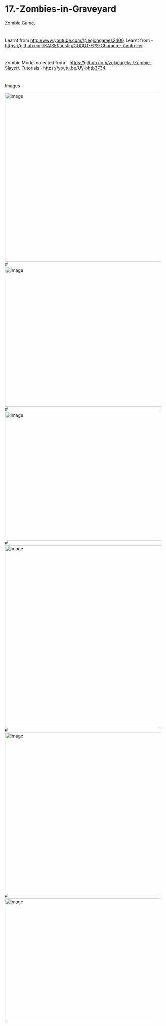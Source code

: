 # 17.-Zombies-in-Graveyard
Zombie Game.
#
Learnt from  http://www.youtube.com/@legiongames2400.
Learnt from - https://github.com/KAISERaustin/GODOT-FPS-Character-Controller.
#
Zombie Model collected from - https://github.com/zekicaneksi/Zombie-Slayer/.
Tutorials - https://youtu.be/UV-bhtb3734.
#
Images - 

<img width="1173" height="545" alt="image" src="https://github.com/user-attachments/assets/4d92f962-850f-4ef9-a0f8-194ecb7b3a1a" />
# 

<img width="1145" height="450" alt="image" src="https://github.com/user-attachments/assets/5c76926b-e775-42c7-85bf-29dff2a1c836" />
# 

<img width="780" height="415" alt="image" src="https://github.com/user-attachments/assets/90e03b89-178c-4210-9037-a11e1c078a59" />
# 

<img width="726" height="587" alt="image" src="https://github.com/user-attachments/assets/7bcd8672-b723-4cb3-8ad4-9a4d9cb3b9fe" />
# 

<img width="837" height="517" alt="image" src="https://github.com/user-attachments/assets/517c6caf-85cd-490d-a80f-2d84bdbdcee2" />
# 

<img width="1007" height="396" alt="image" src="https://github.com/user-attachments/assets/0e3d42bb-540b-47cc-a334-9d647c2e8b2d" />
